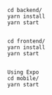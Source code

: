 
    cd backend/
    yarn install 
    yarn start


    cd frontend/
    yarn install
    yarn start
    

    Using Expo
    cd mobile/
    yarn start